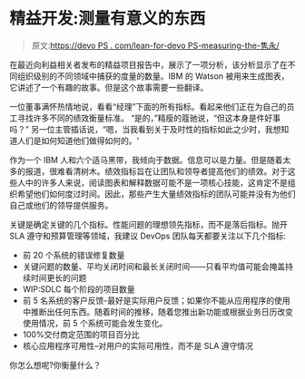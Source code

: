 # 精益开发:测量有意义的东西

> 原文:[https://devo PS . com/lean-for-devo PS-measuring-the-隽永/](https://devops.com/lean-for-devops-measuring-the-meaningful/)

在最近向利益相关者发布的精益项目报告中，展示了一项分析，该分析显示了在不同组织级别的不同领域中捕获的度量的数量。IBM 的 Watson 被用来生成图表，它讲述了一个有趣的故事。但是这个故事需要一些翻译。

一位董事满怀热情地说，看看“经理”下面的所有指标。看起来他们正在为自己的员工寻找许多不同的绩效衡量标准。
“是的，”精瘦的蔻驰说，“但这本身是件好事吗？”
另一位主管插话说，“嗯，当我看到关于及时性的指标如此之少时，我想知道人们是如何知道他们做得如何的。'

作为一个 IBM 人和六个适马黑带，我倾向于数据。信息可以是力量。但是随着太多的报道，很难看清树木。绩效指标旨在让团队和领导者提高他们的绩效。对于这些人中的许多人来说，阅读图表和解释数据可能不是一项核心技能，这肯定不是组织希望他们如何度过时间。因此，那些产生大量绩效指标的团队可能并没有为他们自己或他们的领导提供服务。

关键是确定关键的几个指标。性能问题的理想领先指标，而不是落后指标。抛开 SLA 遵守和预算管理等领域，我建议 DevOps 团队每天都要关注以下几个指标:

*   前 20 个系统的错误修复数量
*   关键问题的数量、平均关闭时间和最长关闭时间——只看平均值可能会掩盖持续时间更长的问题
*   WIP:SDLC 每个阶段的项目数量
*   前 5 名系统的客户反馈-最好是实际用户反馈；如果你不能从应用程序的使用中推断出任何东西。随着时间的推移，随着您推出新功能或根据业务日历改变使用情况，前 5 个系统可能会发生变化。
*   100%交付商定范围的项目百分比
*   核心应用程序可用性–对用户的实际可用性，而不是 SLA 遵守情况

你怎么想呢?你衡量什么？